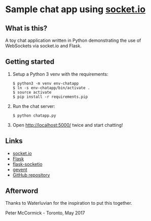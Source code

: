 Sample chat app using [socket.io](https://socket.io/)
=================================

## What is this?

A toy chat application written in Python demonstrating the use of WebSockets
via socket.io and Flask.


## Getting started

1. Setup a Python 3 venv with the requirements:

    ```shell
    $ python3 -m venv env-chatapp
    $ ln -s env-chatapp/bin/activate .
    $ source activate
    $ pip install -r requirements.pip
    ```

2. Run the chat server:

    ```shell
    $ python chatapp.py
    ```

3. Open <http://localhost:5000/> twice and start chatting!


## Links

 * [socket.io](https://socket.io/)
 * [Flask](http://flask.pocoo.org/)
 * [flask-socketio](https://flask-socketio.readthedocs.io/en/latest/) 
 * [gevent](http://www.gevent.org/)
 * [GitHub repository](https://github.com/pdmccormick/sample-socketio-chat-app)


## Afterword

Thanks to Waterluvian for the inspiration to put this together.

Peter McCormick - Toronto, May 2017
